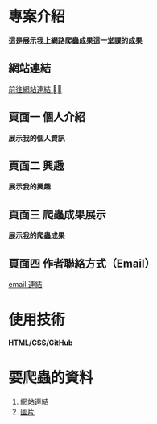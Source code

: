 # 專案介紹
**這是展示我上網路爬蟲成果這一堂課的成果**

## 網站連結
[前往網站連結 ⛓️‍💥](https://jasper-qq12.github.io/index.html)
## 頁面一 個人介紹
**展示我的個人資訊**
## 頁面二 興趣
**展示我的興趣**
## 頁面三 爬蟲成果展示
**展示我的爬蟲成果**
## 頁面四 作者聯絡方式（Email）
[email 連結](jasper930912@gmail.com)

# 使用技術
**HTML/CSS/GitHub**
# 要爬蟲的資料
1. [網站連結](https://opendata.taichung.gov.tw/)
2. [圖片]()

